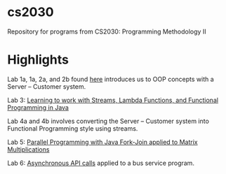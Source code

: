# cs2030
Repository for programs from CS2030: Programming Methodology II

# Highlights

Lab 1a, 1a, 2a, and 2b found [here](https://github.com/yewwoei/cs2030/tree/master/labs) introduces us to OOP concepts with a Server – Customer system.

Lab 3: [Learning to work with Streams, Lambda Functions, and Functional Programming in Java](https://github.com/yewwoei/cs2030/blob/master/labs/lab3/LabThree.java)

Lab 4a and 4b involves converting the Server – Customer system into Functional Programming style using streams.

Lab 5: [Parallel Programming with Java Fork-Join applied to Matrix Multiplications](https://github.com/yewwoei/cs2030/blob/master/labs/lab5/MatrixMultiplication.java)

Lab 6: [Asynchronous API calls](https://github.com/yewwoei/cs2030/blob/master/labs/lab6/BusSg.java) applied to a bus service program.

